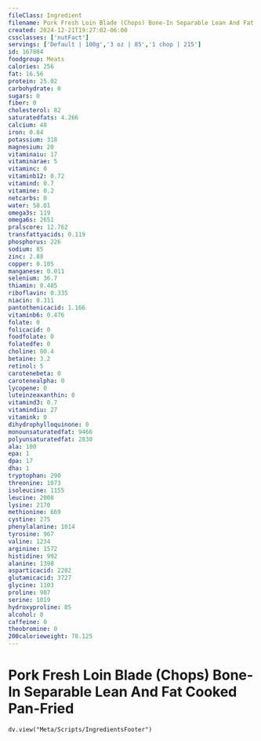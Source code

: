 ```yaml
---
fileClass: Ingredient
filename: Pork Fresh Loin Blade (Chops) Bone-In Separable Lean And Fat Cooked Pan-Fried
created: 2024-12-21T19:27:02-06:00
cssclasses: ['nutFact']
servings: ['Default | 100g','3 oz | 85','1 chop | 215']
id: 167884
foodgroup: Meats
calories: 256
fat: 16.56
protein: 25.02
carbohydrate: 0
sugars: 0
fiber: 0
cholesterol: 82
saturatedfats: 4.266
calcium: 48
iron: 0.84
potassium: 318
magnesium: 20
vitaminaiu: 17
vitaminarae: 5
vitaminc: 0
vitaminb12: 0.72
vitamind: 0.7
vitamine: 0.2
netcarbs: 0
water: 58.01
omega3s: 119
omega6s: 2651
pralscore: 12.762
transfattyacids: 0.119
phosphorus: 226
sodium: 85
zinc: 2.88
copper: 0.105
manganese: 0.011
selenium: 36.7
thiamin: 0.485
riboflavin: 0.335
niacin: 8.311
pantothenicacid: 1.166
vitaminb6: 0.476
folate: 0
folicacid: 0
foodfolate: 0
folatedfe: 0
choline: 80.4
betaine: 3.2
retinol: 5
carotenebeta: 0
carotenealpha: 0
lycopene: 0
luteinzeaxanthin: 0
vitamind3: 0.7
vitamindiu: 27
vitamink: 0
dihydrophylloquinone: 0
monounsaturatedfat: 9466
polyunsaturatedfat: 2830
ala: 100
epa: 1
dpa: 17
dha: 1
tryptophan: 290
threonine: 1073
isoleucine: 1155
leucine: 2008
lysine: 2170
methionine: 669
cystine: 275
phenylalanine: 1014
tyrosine: 967
valine: 1234
arginine: 1572
histidine: 992
alanine: 1398
asparticacid: 2282
glutamicacid: 3727
glycine: 1103
proline: 987
serine: 1019
hydroxyproline: 85
alcohol: 0
caffeine: 0
theobromine: 0
200calorieweight: 78.125
---
```


# Pork Fresh Loin Blade (Chops) Bone-In Separable Lean And Fat Cooked Pan-Fried

```dataviewjs
dv.view("Meta/Scripts/IngredientsFooter")
```
